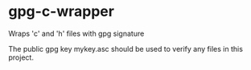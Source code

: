 # gpg-c-wrapper
Wraps 'c' and 'h' files with gpg signature

The public gpg key mykey.asc should be used to
verify any files in this project.

